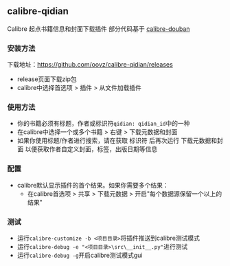 ## calibre-qidian
Calibre 起点书籍信息和封面下载插件
部分代码基于 [calibre-douban](https://github.com/fugary/calibre-douban)

### 安装方法

下载地址：https://github.com/oovz/calibre-qidian/releases

* release页面下载zip包
* calibre中选择首选项 > 插件 > 从文件加载插件

### 使用方法

* 你的书籍必须有标题，作者或标识符```qidian: qidian_id```中的一种
* 在calibre中选择一个或多个书籍 > 右键 > 下载元数据和封面
* 如果你使用标题/作者进行搜索，请在获取 标识符 后再次运行 下载元数据和封面 以便获取作者自定义封面，标签，出版日期等信息

### 配置

* calibre默认显示插件的首个结果。如果你需要多个结果：
  * 在calibre首选项 > 共享 > 下载元数据 > 开启"每个数据源保留一个以上的结果"

### 测试

* 运行```calibre-customize -b <项目目录>```将插件推送到calibre测试模式
* 运行```calibre-debug -e "<项目目录>\src\__init__.py"```进行测试
* 运行```calibre-debug -g```开启calibre测试模式gui